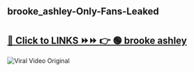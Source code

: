 
 ## brooke_ashley-Only-Fans-Leaked

# <h2><a href="https://clipsfans.com/brooke_ashley&ref=git">🔗 Click to LINKS ⏩⏩ 👉 🟢 brooke ashley </a></h2>

<a href="https://clipsfans.com/brooke_ashley&ref=git" rel="nofollow" data-target="animated-image.originalLink"><img src="https://i.ibb.co.com/xMMVF88/686577567.gif" alt="Viral Video Original" style="max-width: 100%; display: inline-block;" data-target="animated-image.originalImage"></a>
